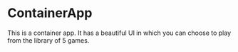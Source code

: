 # ContainerApp
 This is a container app. It has a beautiful UI in which you can choose to play from the library of 5 games.
